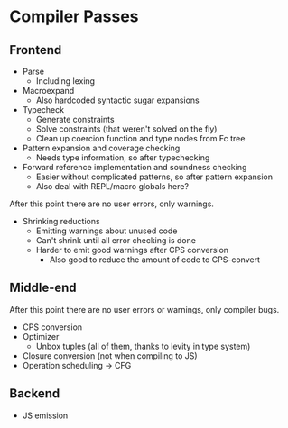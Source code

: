 # Compiler Passes

## Frontend

* Parse
    - Including lexing
* Macroexpand
    - Also hardcoded syntactic sugar expansions
* Typecheck
    - Generate constraints
    - Solve constraints (that weren't solved on the fly)
    - Clean up coercion function and type nodes from Fc tree
* Pattern expansion and coverage checking
    - Needs type information, so after typechecking
* Forward reference implementation and soundness checking
    - Easier without complicated patterns, so after pattern expansion
    - Also deal with REPL/macro globals here?

After this point there are no user errors, only warnings.

* Shrinking reductions
    - Emitting warnings about unused code
    - Can't shrink until all error checking is done
    - Harder to emit good warnings after CPS conversion
        * Also good to reduce the amount of code to CPS-convert

## Middle-end

After this point there are no user errors or warnings, only compiler bugs.

* CPS conversion
* Optimizer
    - Unbox tuples (all of them, thanks to levity in type system)
* Closure conversion (not when compiling to JS)
* Operation scheduling -> CFG

## Backend

* JS emission

